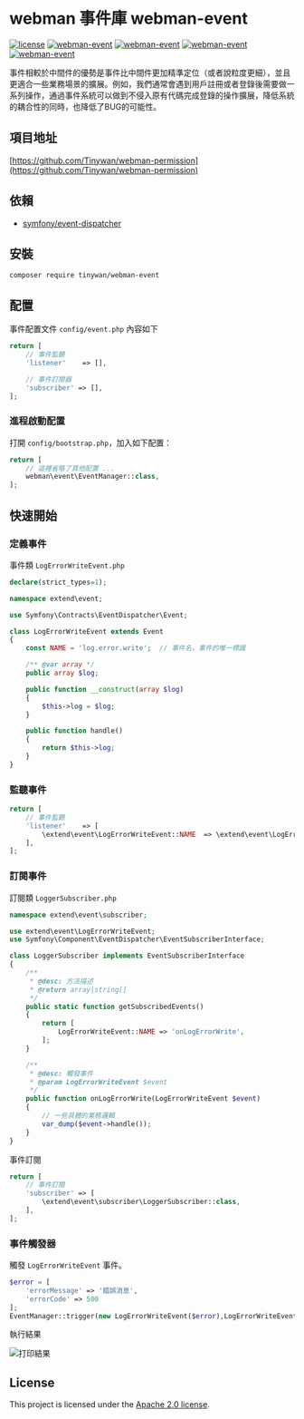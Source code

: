 # webman 事件庫 webman-event

[![license](https://img.shields.io/github/license/Tinywan/webman-event)]()
[![webman-event](https://img.shields.io/github/v/release/tinywan/webman-event?include_prereleases)]()
[![webman-event](https://img.shields.io/badge/build-passing-brightgreen.svg)]()
[![webman-event](https://img.shields.io/github/last-commit/tinywan/webman-event/main)]()
[![webman-event](https://img.shields.io/github/v/tag/tinywan/webman-event?color=ff69b4)]()

事件相較於中間件的優勢是事件比中間件更加精準定位（或者說粒度更細），並且更適合一些業務場景的擴展。例如，我們通常會遇到用戶註冊或者登錄後需要做一系列操作，通過事件系統可以做到不侵入原有代碼完成登錄的操作擴展，降低系統的耦合性的同時，也降低了BUG的可能性。

## 項目地址

[https://github.com/Tinywan/webman-permission](https://github.com/Tinywan/webman-permission)

## 依賴

- [symfony/event-dispatcher](https://github.com/symfony/event-dispatcher)

## 安裝

```shell script
composer require tinywan/webman-event
```
## 配置 

事件配置文件 `config/event.php` 內容如下

```php
return [
    // 事件監聽
    'listener'    => [],

    // 事件訂閱器
    'subscriber' => [],
];
```
### 進程啟動配置

打開 `config/bootstrap.php`，加入如下配置：

```php
return [
    // 這裡省略了其他配置 ...
    webman\event\EventManager::class,
];
```
## 快速開始

### 定義事件

事件類 `LogErrorWriteEvent.php`

```php
declare(strict_types=1);

namespace extend\event;

use Symfony\Contracts\EventDispatcher\Event;

class LogErrorWriteEvent extends Event
{
    const NAME = 'log.error.write';  // 事件名，事件的唯一標識

    /** @var array */
    public array $log;

    public function __construct(array $log)
    {
        $this->log = $log;
    }

    public function handle()
    {
        return $this->log;
    }
}
```

### 監聽事件
```php
return [
    // 事件監聽
    'listener'    => [
        \extend\event\LogErrorWriteEvent::NAME  => \extend\event\LogErrorWriteEvent::class,
    ],
];
```

### 訂閱事件

訂閱類 `LoggerSubscriber.php`

```php
namespace extend\event\subscriber;

use extend\event\LogErrorWriteEvent;
use Symfony\Component\EventDispatcher\EventSubscriberInterface;

class LoggerSubscriber implements EventSubscriberInterface
{
    /**
     * @desc: 方法描述
     * @return array|string[]
     */
    public static function getSubscribedEvents()
    {
        return [
            LogErrorWriteEvent::NAME => 'onLogErrorWrite',
        ];
    }

    /**
     * @desc: 觸發事件
     * @param LogErrorWriteEvent $event
     */
    public function onLogErrorWrite(LogErrorWriteEvent $event)
    {
        // 一些具體的業務邏輯
        var_dump($event->handle());
    }
}
```

事件訂閱
```php
return [
    // 事件訂閱
    'subscriber' => [
        \extend\event\subscriber\LoggerSubscriber::class,
    ],
];
```

### 事件觸發器

觸發 `LogErrorWriteEvent` 事件。

```php
$error = [
    'errorMessage' => '錯誤消息',
    'errorCode' => 500
];
EventManager::trigger(new LogErrorWriteEvent($error),LogErrorWriteEvent::NAME);
```

執行結果

![打印結果](./trigger.png)

## License

This project is licensed under the [Apache 2.0 license](LICENSE).
